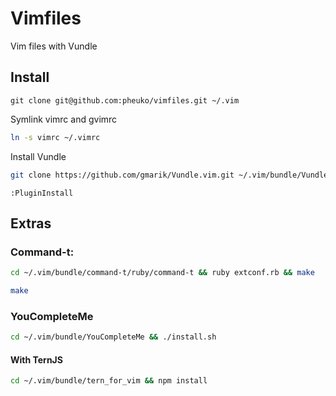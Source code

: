 # Vimfiles

Vim files with Vundle

## Install

```
git clone git@github.com:pheuko/vimfiles.git ~/.vim
```

Symlink vimrc and gvimrc

```zsh
ln -s vimrc ~/.vimrc
```

Install Vundle

```zsh
git clone https://github.com/gmarik/Vundle.vim.git ~/.vim/bundle/Vundle.vim
```

```
:PluginInstall
```

## Extras

### Command-t:

```zsh
cd ~/.vim/bundle/command-t/ruby/command-t && ruby extconf.rb && make
```

```zsh
make
```

### YouCompleteMe

```zsh
cd ~/.vim/bundle/YouCompleteMe && ./install.sh
```

#### With TernJS

```zsh
cd ~/.vim/bundle/tern_for_vim && npm install
```
